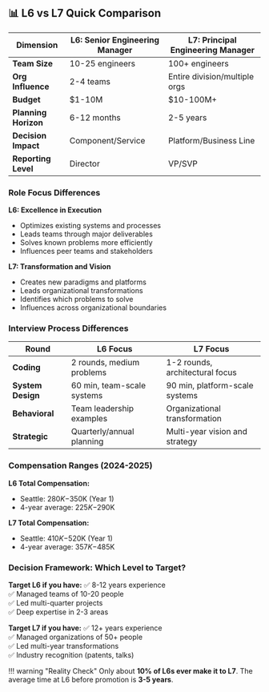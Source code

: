 <!-- 
L6 vs L7 Summary - Shared Component
Concise comparison table for quick reference.
Usage: {% include "_includes/l6-vs-l7-summary.md" %}
-->

## 📊 L6 vs L7 Quick Comparison

| Dimension | L6: Senior Engineering Manager | L7: Principal Engineering Manager |
|-----------|--------------------------------|-----------------------------------|
| **Team Size** | 10-25 engineers | 100+ engineers |
| **Org Influence** | 2-4 teams | Entire division/multiple orgs |
| **Budget** | $1-10M | $10-100M+ |
| **Planning Horizon** | 6-12 months | 2-5 years |
| **Decision Impact** | Component/Service | Platform/Business Line |
| **Reporting Level** | Director | VP/SVP |

### Role Focus Differences

**L6: Excellence in Execution**
- Optimizes existing systems and processes
- Leads teams through major deliverables
- Solves known problems more efficiently
- Influences peer teams and stakeholders

**L7: Transformation and Vision**
- Creates new paradigms and platforms
- Leads organizational transformations
- Identifies which problems to solve
- Influences across organizational boundaries

### Interview Process Differences

| Round | L6 Focus | L7 Focus |
|-------|----------|----------|
| **Coding** | 2 rounds, medium problems | 1-2 rounds, architectural focus |
| **System Design** | 60 min, team-scale systems | 90 min, platform-scale systems |
| **Behavioral** | Team leadership examples | Organizational transformation |
| **Strategic** | Quarterly/annual planning | Multi-year vision and strategy |

### Compensation Ranges (2024-2025)

**L6 Total Compensation:**
- Seattle: $280K-$350K (Year 1)
- 4-year average: $225K-$290K

**L7 Total Compensation:**
- Seattle: $410K-$520K (Year 1)
- 4-year average: $357K-$485K

### Decision Framework: Which Level to Target?

**Target L6 if you have:**
✅ 8-12 years experience  
✅ Managed teams of 10-20 people  
✅ Led multi-quarter projects  
✅ Deep expertise in 2-3 areas  

**Target L7 if you have:**
✅ 12+ years experience  
✅ Managed organizations of 50+ people  
✅ Led multi-year transformations  
✅ Industry recognition (patents, talks)  

!!! warning "Reality Check"
    Only about **10% of L6s ever make it to L7**. The average time at L6 before promotion is **3-5 years**.